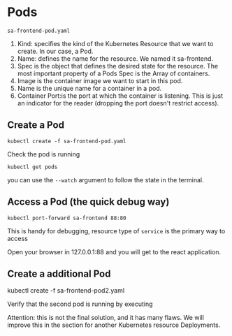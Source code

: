 # Pods

```sa-frontend-pod.yaml```

1. Kind: specifies the kind of the Kubernetes Resource that we want to create. In our case, a Pod.
2. Name: defines the name for the resource. We named it sa-frontend.
3. Spec is the object that defines the desired state for the resource. The most important property of a Pods Spec is the Array of containers.
4. Image is the container image we want to start in this pod.
5. Name is the unique name for a container in a pod.
6. Container Port:is the port at which the container is listening. This is just an indicator for the reader (dropping the port doesn't restrict access).


## Create a Pod

```kubectl create -f sa-frontend-pod.yaml```

Check the pod is running

```kubectl get pods```

you can use the ```--watch``` argument to follow the state in the terminal.

## Access a Pod (the quick debug way)

```kubectl port-forward sa-frontend 88:80```

This is handy for debugging, resource type of ```service``` is the primary way to access

Open your browser in 127.0.0.1:88 and you will get to the react application.

## Create a additional Pod

kubectl create -f sa-frontend-pod2.yaml

Verify that the second pod is running by executing

Attention: this is not the final solution, and it has many flaws. We will improve this in the section for another Kubernetes resource Deployments.